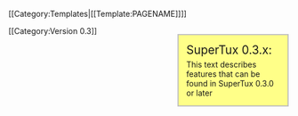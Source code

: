 <noinclude>[[Category:Templates|[[Template:PAGENAME]]]]</noinclude><p style="display: block; float: right; width: 12em; background-color: #FF8; border: 2px solid silver; padding: 1em;"><span style="display: block; font-size: 1.5em; margin-bottom: 0.25em;">SuperTux 0.3.x: </span>This text describes features that can be found in SuperTux 0.3.0 or later</p><includeonly>[[Category:Version 0.3]]</includeonly>
